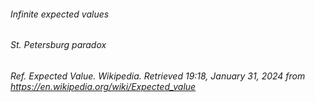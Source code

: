 <h6>Infinite expected values</h6>

<h6>St. Petersburg paradox</h6>

_Ref._ _Expected Value. Wikipedia. Retrieved 19:18, January 31, 2024 from https://en.wikipedia.org/wiki/Expected_value_

